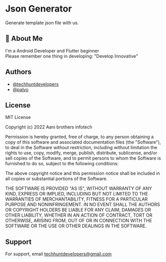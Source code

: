 # Json Generator

Generate template json file with us.

## 🚀 About Me
I'm a Android Developer and Flutter beginner <br />
Please remember one thing in developing: "Develop Innovative"

## Authors

- [@techhuntdevelopers](https://github.com/techhuntdevelopers)
- [@palyo](https://github.com/palyo)

## License

MIT License

Copyright (c) 2022 Aani brothers infotech

Permission is hereby granted, free of charge, to any person obtaining a copy
of this software and associated documentation files (the "Software"), to deal
in the Software without restriction, including without limitation the rights
to use, copy, modify, merge, publish, distribute, sublicense, and/or sell
copies of the Software, and to permit persons to whom the Software is
furnished to do so, subject to the following conditions:

The above copyright notice and this permission notice shall be included in all
copies or substantial portions of the Software.

THE SOFTWARE IS PROVIDED "AS IS", WITHOUT WARRANTY OF ANY KIND, EXPRESS OR
IMPLIED, INCLUDING BUT NOT LIMITED TO THE WARRANTIES OF MERCHANTABILITY,
FITNESS FOR A PARTICULAR PURPOSE AND NONINFRINGEMENT. IN NO EVENT SHALL THE
AUTHORS OR COPYRIGHT HOLDERS BE LIABLE FOR ANY CLAIM, DAMAGES OR OTHER
LIABILITY, WHETHER IN AN ACTION OF CONTRACT, TORT OR OTHERWISE, ARISING FROM,
OUT OF OR IN CONNECTION WITH THE SOFTWARE OR THE USE OR OTHER DEALINGS IN THE
SOFTWARE.


## Support

For support, email techhuntdevelopers@gmail.com
